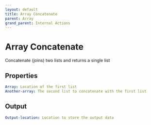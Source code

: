 ```yaml
---
layout: default
title: Array Concatenate
parent: Array
grand_parent: Internal Actions
---
```

# Array Concatenate
Concatenate (joins) two lists and returns a single list

## Properties
```yaml
Array: Location of the first list
Another-array: The second list to concatenate with the first list
```

## Output
```yaml
Output-location: Location to store the output data
```
